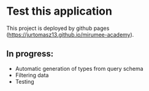 # Test this application
This project is deployed by github pages (https://jurtomasz13.github.io/mirumee-academy).

## In progress:
- Automatic generation of types from query schema
- Filtering data
- Testing
